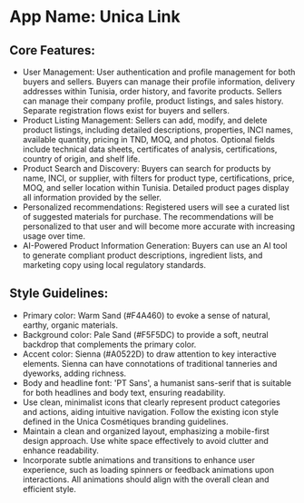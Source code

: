 # **App Name**: Unica Link

## Core Features:

- User Management: User authentication and profile management for both buyers and sellers. Buyers can manage their profile information, delivery addresses within Tunisia, order history, and favorite products. Sellers can manage their company profile, product listings, and sales history. Separate registration flows exist for buyers and sellers.
- Product Listing Management: Sellers can add, modify, and delete product listings, including detailed descriptions, properties, INCI names, available quantity, pricing in TND, MOQ, and photos. Optional fields include technical data sheets, certificates of analysis, certifications, country of origin, and shelf life.
- Product Search and Discovery: Buyers can search for products by name, INCI, or supplier, with filters for product type, certifications, price, MOQ, and seller location within Tunisia. Detailed product pages display all information provided by the seller.
- Personalized recommendations: Registered users will see a curated list of suggested materials for purchase. The recommendations will be personalized to that user and will become more accurate with increasing usage over time.
- AI-Powered Product Information Generation: Buyers can use an AI tool to generate compliant product descriptions, ingredient lists, and marketing copy using local regulatory standards.

## Style Guidelines:

- Primary color: Warm Sand (#F4A460) to evoke a sense of natural, earthy, organic materials.
- Background color: Pale Sand (#F5F5DC) to provide a soft, neutral backdrop that complements the primary color.
- Accent color: Sienna (#A0522D) to draw attention to key interactive elements. Sienna can have connotations of traditional tanneries and dyeworks, adding richness.
- Body and headline font: 'PT Sans', a humanist sans-serif that is suitable for both headlines and body text, ensuring readability.
- Use clean, minimalist icons that clearly represent product categories and actions, aiding intuitive navigation. Follow the existing icon style defined in the Unica Cosmétiques branding guidelines.
- Maintain a clean and organized layout, emphasizing a mobile-first design approach. Use white space effectively to avoid clutter and enhance readability.
- Incorporate subtle animations and transitions to enhance user experience, such as loading spinners or feedback animations upon interactions. All animations should align with the overall clean and efficient style.